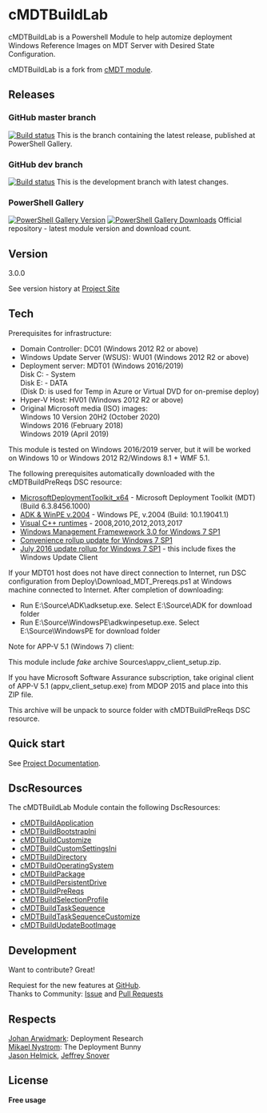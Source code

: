# cMDTBuildLab

cMDTBuildLab is a Powershell Module to help automize deployment Windows Reference Images on MDT Server with Desired State Configuration.<p>
cMDTBuildLab is a fork from [cMDT module](https://github.com/servicedudes/cmdt).

## Releases

### GitHub master branch
[![Build status][appveyor-badge-master]][appveyor-build-master]
This is the branch containing the latest release, published at PowerShell Gallery.

### GitHub dev branch
[![Build status][appveyor-badge-dev]][appveyor-build-dev]
This is the development branch with latest changes.

### PowerShell Gallery
[![PowerShell Gallery Version][psgallery-version-badge]][psgallery]
[![PowerShell Gallery Downloads][psgallery-badge]][psgallery]
Official repository - latest module version and download count.

## Version
3.0.0

See version history at [Project Site](https://github.com/pvs043/cMDTBuildLab/wiki/Version-History)

## Tech

Prerequisites for infrastructure:
* Domain Controller: DC01 (Windows 2012 R2 or above)
* Windows Update Server (WSUS): WU01 (Windows 2012 R2 or above)
* Deployment server: MDT01 (Windows 2016/2019)<br>
    Disk C: - System<br>
    Disk E: - DATA<br>
    (Disk D: is used for Temp in Azure or Virtual DVD for on-premise deploy)
* Hyper-V Host: HV01 (Windows 2012 R2 or above)
* Original Microsoft media (ISO) images:<br>
    Windows 10 Version 20H2 (October 2020)<br>
    Windows 2016 (February 2018)<br>
    Windows 2019 (April 2019)

This module is tested on Windows 2016/2019 server, but it will be worked on Windows 10 or Windows 2012 R2/Windows 8.1 + WMF 5.1.

The following prerequisites automatically downloaded with the cMDTBuildPreReqs DSC resource:
* [MicrosoftDeploymentToolkit_x64](https://docs.microsoft.com/en-us/sccm/mdt/) - Microsoft Deployment Toolkit (MDT) (Build 6.3.8456.1000)
* [ADK & WinPE v.2004](https://docs.microsoft.com/en-us/windows-hardware/get-started/adk-install) - Windows PE, v.2004 (Build: 10.1.19041.1)
* [Visual C++ runtimes](https://support.microsoft.com/en-us/kb/2977003) - 2008,2010,2012,2013,2017
* [Windows Management Framewework 3.0 for Windows 7 SP1](https://www.microsoft.com/en-us/download/details.aspx?id=34595)
* [Convenience rollup update for Windows 7 SP1](https://support.microsoft.com/en-us/kb/3125574)
* [July 2016 update rollup for Windows 7 SP1](https://support.microsoft.com/en-us/kb/3172605) - this include fixes the Windows Update Client

If your MDT01 host does not have direct connection to Internet, run DSC configuration from Deploy\Download_MDT_Prereqs.ps1 at Windows machine connected to Internet.
After completion of downloading:
* Run E:\Source\ADK\adksetup.exe. Select E:\Source\ADK for download folder
* Run E:\Source\WindowsPE\adkwinpesetup.exe. Select E:\Source\WindowsPE for download folder

Note for APP-V 5.1 (Windows 7) client:<p>
This module include *fake* archive Sources\appv_client_setup.zip.<p>
If you have Microsoft Software Assurance subscription, take original client of APP-V 5.1 (appv_client_setup.exe) from MDOP 2015 and place into this ZIP file.<p>
This archive will be unpack to source folder with cMDTBuildPreReqs DSC resource.

## Quick start
See [Project Documentation](https://github.com/pvs043/cMDTBuildLab/wiki/Quick-Start).

## DscResources

The cMDTBuildLab Module contain the following DscResources:

* [cMDTBuildApplication](https://github.com/pvs043/cMDTBuildLab/wiki/cMDTBuildApplication)
* [cMDTBuildBootstrapIni](https://github.com/pvs043/cMDTBuildLab/wiki/cMDTBuildBootstrapIni)
* [cMDTBuildCustomize](https://github.com/pvs043/cMDTBuildLab/wiki/cMDTBuildCustomize)
* [cMDTBuildCustomSettingsIni](https://github.com/pvs043/cMDTBuildLab/wiki/cMDTBuildCustomSettingsIni)
* [cMDTBuildDirectory](https://github.com/pvs043/cMDTBuildLab/wiki/cMDTBuildDirectory)
* [cMDTBuildOperatingSystem](https://github.com/pvs043/cMDTBuildLab/wiki/cMDTBuildOperatingSystem)
* [cMDTBuildPackage](https://github.com/pvs043/cMDTBuildLab/wiki/cMDTBuildPackage)
* [cMDTBuildPersistentDrive](https://github.com/pvs043/cMDTBuildLab/wiki/cMDTBuildPersistentDrive)
* [cMDTBuildPreReqs](https://github.com/pvs043/cMDTBuildLab/wiki/cMDTBuildPreReqs)
* [cMDTBuildSelectionProfile](https://github.com/pvs043/cMDTBuildLab/wiki/cMDTBuildSelectionProfile)
* [cMDTBuildTaskSequence](https://github.com/pvs043/cMDTBuildLab/wiki/cMDTBuildTaskSequence)
* [cMDTBuildTaskSequenceCustomize](https://github.com/pvs043/cMDTBuildLab/wiki/cMDTBuildTaskSequenceCustomize)
* [cMDTBuildUpdateBootImage](https://github.com/pvs043/cMDTBuildLab/wiki/cMDTBuildUpdateBootImage)

## Development

Want to contribute? Great!

Requiest for the new features at [GitHub](https://github.com/pvs043/cMDTBuildLab/issues).<br>
Thanks to Community: [Issue](https://github.com/pvs043/cMDTBuildLab/issues) and [Pull Requests](https://github.com/pvs043/cMDTBuildLab/pulls)

## Respects

[Johan Arwidmark](http://deploymentresearch.com/Research): Deployment Research<br>
[Mikael Nystrom](https://anothermike2.wordpress.com): The Deployment Bunny<br>
[Jason Helmick](https://twitter.com/theJasonHelmick), [Jeffrey Snover](https://twitter.com/@jsnover)<br>

## License

**Free usage**

[appveyor-badge-master]: https://ci.appveyor.com/api/projects/status/h8qth51otb888a7v?branch=master&svg=true
[appveyor-build-master]: https://ci.appveyor.com/project/pvs043/cmdtbuildlab/branch/master?fullLog=true
[appveyor-badge-dev]: https://ci.appveyor.com/api/projects/status/h8qth51otb888a7v?branch=dev&svg=true
[appveyor-build-dev]: https://ci.appveyor.com/project/pvs043/cmdtbuildlab/branch/dev?fullLog=true
[psgallery-badge]: https://img.shields.io/powershellgallery/dt/cmdtbuildlab.svg
[psgallery]: https://www.powershellgallery.com/packages/cmdtbuildlab
[psgallery-version-badge]: https://img.shields.io/powershellgallery/v/cmdtbuildlab.svg
[psgallery-version]: https://www.powershellgallery.com/packages/cmdtbuildlab
